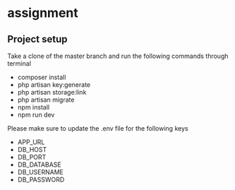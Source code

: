 # assignment

## Project setup
Take a clone of the master branch and run the following commands through terminal
- composer install
- php artisan key:generate
- php artisan storage:link
- php artisan migrate
- npm install
- npm run dev

Please make sure to update the .env file for the following keys
- APP_URL
- DB_HOST
- DB_PORT
- DB_DATABASE
- DB_USERNAME
- DB_PASSWORD
